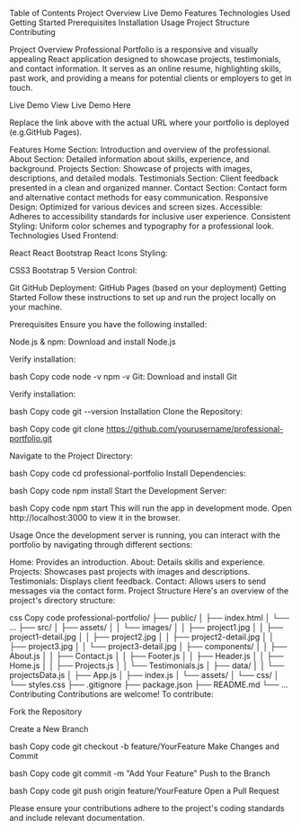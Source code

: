 Table of Contents
Project Overview
Live Demo
Features
Technologies Used
Getting Started
Prerequisites
Installation
Usage
Project Structure
Contributing

Project Overview
Professional Portfolio is a responsive and visually appealing React application designed to showcase projects, testimonials, and contact information. It serves as an online resume, highlighting skills, past work, and providing a means for potential clients or employers to get in touch.

Live Demo
View Live Demo Here

Replace the link above with the actual URL where your portfolio is deployed (e.g.GitHub Pages).

Features
Home Section: Introduction and overview of the professional.
About Section: Detailed information about skills, experience, and background.
Projects Section: Showcase of projects with images, descriptions, and detailed modals.
Testimonials Section: Client feedback presented in a clean and organized manner.
Contact Section: Contact form and alternative contact methods for easy communication.
Responsive Design: Optimized for various devices and screen sizes.
Accessible: Adheres to accessibility standards for inclusive user experience.
Consistent Styling: Uniform color schemes and typography for a professional look.
Technologies Used
Frontend:

React
React Bootstrap
React Icons
Styling:

CSS3
Bootstrap 5
Version Control:

Git
GitHub
Deployment:
 GitHub Pages (based on your deployment)
Getting Started
Follow these instructions to set up and run the project locally on your machine.

Prerequisites
Ensure you have the following installed:

Node.js & npm: Download and install Node.js

Verify installation:

bash
Copy code
node -v
npm -v
Git: Download and install Git

Verify installation:

bash
Copy code
git --version
Installation
Clone the Repository:

bash
Copy code
git clone https://github.com/yourusername/professional-portfolio.git

Navigate to the Project Directory:

bash
Copy code
cd professional-portfolio
Install Dependencies:

bash
Copy code
npm install
Start the Development Server:

bash
Copy code
npm start
This will run the app in development mode. Open http://localhost:3000 to view it in the browser.

Usage
Once the development server is running, you can interact with the portfolio by navigating through different sections:

Home: Provides an introduction.
About: Details skills and experience.
Projects: Showcases past projects with images and descriptions.
Testimonials: Displays client feedback.
Contact: Allows users to send messages via the contact form.
Project Structure
Here's an overview of the project's directory structure:

css
Copy code
professional-portfolio/
├── public/
│   ├── index.html
│   └── ...
├── src/
│   ├── assets/
│   │   └── images/
│   │       ├── project1.jpg
│   │       ├── project1-detail.jpg
│   │       ├── project2.jpg
│   │       ├── project2-detail.jpg
│   │       ├── project3.jpg
│   │       └── project3-detail.jpg
│   ├── components/
│   │   ├── About.js
│   │   ├── Contact.js
│   │   ├── Footer.js
│   │   ├── Header.js
│   │   ├── Home.js
│   │   ├── Projects.js
│   │   └── Testimonials.js
│   ├── data/
│   │   └── projectsData.js
│   ├── App.js
│   ├── index.js
│   └── assets/
│       └── css/
│           └── styles.css
├── .gitignore
├── package.json
├── README.md
└── ...
Contributing
Contributions are welcome! To contribute:

Fork the Repository

Create a New Branch

bash
Copy code
git checkout -b feature/YourFeature
Make Changes and Commit

bash
Copy code
git commit -m "Add Your Feature"
Push to the Branch

bash
Copy code
git push origin feature/YourFeature
Open a Pull Request

Please ensure your contributions adhere to the project's coding standards and include relevant documentation.

